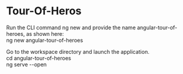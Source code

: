 # Tour-Of-Heros


Run the CLI command ng new and provide the name angular-tour-of-heroes, as shown here:<br>
ng new angular-tour-of-heroes


Go to the workspace directory and launch the application.
<br>
cd angular-tour-of-heroes
<br>
ng serve --open
